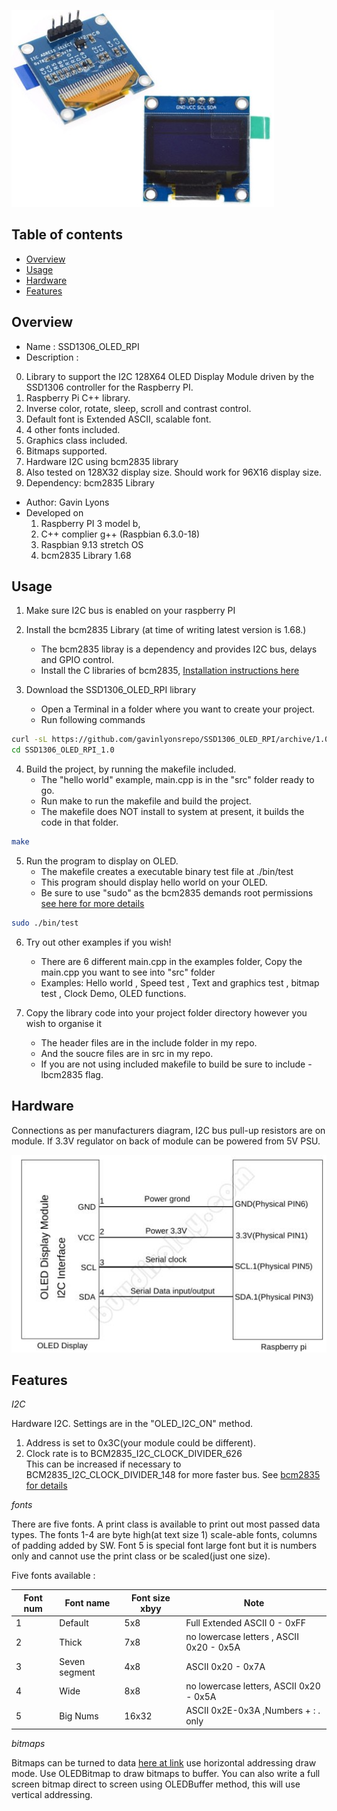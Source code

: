 
![ OLED ](https://github.com/gavinlyonsrepo/SSD1306_OLED_RPI/blob/main/extras/image/device.jpg)

Table of contents
---------------------------

  * [Overview](#overview)
  * [Usage](#usage)
  * [Hardware](#hardware)
  * [Features](#features)


Overview
--------------------
* Name : SSD1306_OLED_RPI
* Description :

0. Library to support the I2C 128X64 OLED Display Module
   driven by the SSD1306 controller for the Raspberry PI.
1. Raspberry Pi C++ library.
2. Inverse color, rotate, sleep, scroll and contrast control.
3. Default font is Extended ASCII, scalable font.
4. 4 other fonts included.
5. Graphics class included.
6. Bitmaps supported.
7. Hardware I2C using bcm2835 library
8. Also tested on 128X32 display size. Should work for 96X16 display size.
9. Dependency: bcm2835 Library

* Author: Gavin Lyons
* Developed on 
	1. Raspberry PI 3 model b, 
	2. C++ complier g++ (Raspbian 6.3.0-18)
	3. Raspbian 9.13 stretch OS
	4. bcm2835 Library 1.68 


Usage
------------------------------

1. Make sure I2C bus is enabled on your raspberry PI

2. Install the bcm2835 Library (at time of writing latest version is 1.68.)
	* The bcm2835 libray is a dependency and provides I2C bus, delays and GPIO control.
	* Install the C libraries of bcm2835, [Installation instructions here](http://www.airspayce.com/mikem/bcm2835/)

3. Download the SSD1306_OLED_RPI library 
	* Open a Terminal in a folder where you want to create your project.
	* Run following commands
```sh
curl -sL https://github.com/gavinlyonsrepo/SSD1306_OLED_RPI/archive/1.0.tar.gz | tar xz
cd SSD1306_OLED_RPI_1.0
```

4. Build the project, by running the makefile included.
	* The "hello world" example, main.cpp is in the "src" folder ready to go. 
	* Run make to run the makefile and build the project.
	* The makefile does NOT install to system at present, it  builds the code in that folder.
```sh
make
```

5. Run the program to display on OLED.
	* The makefile creates a executable binary test file at ./bin/test
	* This program should display hello world on your OLED.
	* Be sure to use "sudo" as the bcm2835 demands root permissions [ see here for more details](http://www.airspayce.com/mikem/bcm2835/) 

```sh
sudo ./bin/test
```

6. Try out other examples  if you wish!
	* There are 6 different main.cpp in the examples folder, Copy the main.cpp you want to see into  "src" folder
	* Examples: Hello world , Speed test , Text and graphics test , bitmap test , Clock Demo, OLED functions.  

7. Copy the library code into your project folder directory however you wish to organise it 
	* The header files are in the include folder in my repo.
	* And the soucre files are in src in my repo.
	* If you are not using included makefile to build be sure to include -lbcm2835 flag.


Hardware
----------------------------

Connections as per manufacturers diagram, I2C bus pull-up resistors are on module.
If 3.3V regulator on back of module can be powered from 5V PSU.

![ wiring ](https://github.com/gavinlyonsrepo/SSD1306_OLED_RPI/blob/main/extras/image/wiring.jpg)

Features
-------------------------

*I2C*

Hardware I2C.
Settings are in the "OLED_I2C_ON" method.

1. Address is set to 0x3C(your module could be different).
2. Clock rate is to BCM2835_I2C_CLOCK_DIVIDER_626   
	This can be increased if necessary to BCM2835_I2C_CLOCK_DIVIDER_148
	for more faster bus. See [bcm2835 for details](http://www.airspayce.com/mikem/bcm2835/) 


*fonts*

There are five fonts.
A print class is available to print out most passed data types.
The fonts 1-4 are byte high(at text size 1) scale-able fonts, columns of padding added by SW.
Font 5 is special font large font but it is numbers only and cannot
use the print class or be scaled(just one size).  

Five fonts available : 

| Font num | Font name | Font size xbyy |  Note |
| ------ | ------ | ------ | ------ |  
| 1 | Default | 5x8 | Full Extended ASCII 0 - 0xFF |
| 2 | Thick   | 7x8 | no lowercase letters , ASCII  0x20 - 0x5A |
| 3 | Seven segment | 4x8 | ASCII  0x20 - 0x7A |
| 4 | Wide | 8x8 | no lowercase letters, ASCII 0x20 - 0x5A |
| 5 | Big Nums | 16x32 | ASCII 0x2E-0x3A ,Numbers + : . only |

*bitmaps*

Bitmaps can be turned to data [here at link]( https://javl.github.io/image2cpp/) use horizontal addressing draw mode.
Use OLEDBitmap to draw bitmaps to buffer.
You can also write a full screen bitmap direct to screen using OLEDBuffer method, this will use vertical addressing.
